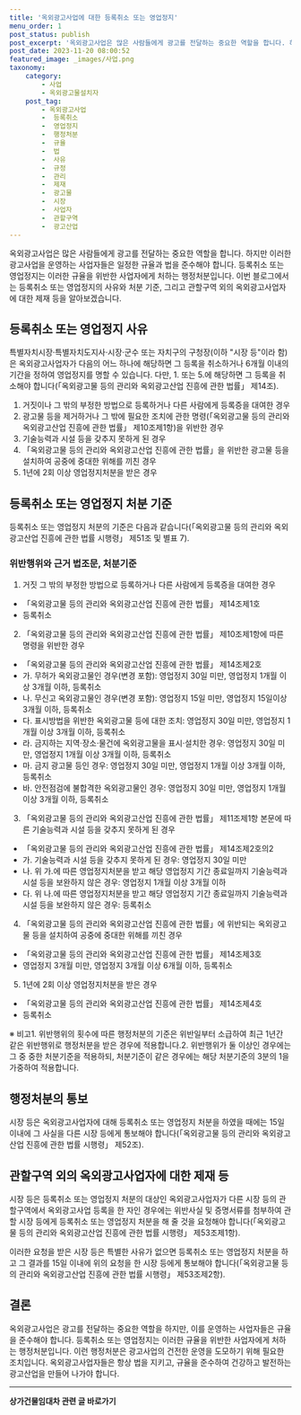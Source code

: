 ```yaml
---
title: '옥외광고사업에 대한 등록취소 또는 영업정지'
menu_order: 1
post_status: publish
post_excerpt: '옥외광고사업은 많은 사람들에게 광고를 전달하는 중요한 역할을 합니다. 하지만 이러한 광고사업을 운영하는 사업자들은 일정한 규율과 법을 준수해야 합니다. 등록취소 또는 영업정지는 이러한 규율을 위반한 사업자에게 처하는 행정처분입니다. 이번 블로그에서는 등록취소 또는 영업정지의 사유와 처분 기준, 그리고 관할구역 외의 옥외광고사업자에 대한 제재 등을 알아보겠습니다.'
post_date: 2023-11-20 08:00:52
featured_image: _images/사업.png
taxonomy:
    category:
        - 사업
        - 옥외광고물설치자
    post_tag:
        - 옥외광고사업
        -  등록취소
        -  영업정지
        -  행정처분
        -  규율
        -  법
        -  사유
        -  규정
        -  관리
        -  제재
        -  광고물
        -  시장
        -  사업자
        -  관할구역
        -  광고산업
---
```



옥외광고사업은 많은 사람들에게 광고를 전달하는 중요한 역할을 합니다. 하지만 이러한 광고사업을 운영하는 사업자들은 일정한 규율과 법을 준수해야 합니다. 등록취소 또는 영업정지는 이러한 규율을 위반한 사업자에게 처하는 행정처분입니다. 이번 블로그에서는 등록취소 또는 영업정지의 사유와 처분 기준, 그리고 관할구역 외의 옥외광고사업자에 대한 제재 등을 알아보겠습니다.

## 등록취소 또는 영업정지 사유

특별자치시장·특별자치도지사·시장·군수 또는 자치구의 구청장(이하 "시장 등"이라 함)은 옥외광고사업자가 다음의 어느 하나에 해당하면 그 등록을 취소하거나 6개월 이내의 기간을 정하여 영업정지를 명할 수 있습니다. 다만, 1. 또는 5.에 해당하면 그 등록을 취소해야 합니다(「옥외광고물 등의 관리와 옥외광고산업 진흥에 관한 법률」 제14조).

1. 거짓이나 그 밖의 부정한 방법으로 등록하거나 다른 사람에게 등록증을 대여한 경우
2. 광고물 등을 제거하거나 그 밖에 필요한 조치에 관한 명령(「옥외광고물 등의 관리와 옥외광고산업 진흥에 관한 법률」 제10조제1항)을 위반한 경우
3. 기술능력과 시설 등을 갖추지 못하게 된 경우
4. 「옥외광고물 등의 관리와 옥외광고산업 진흥에 관한 법률」을 위반한 광고물 등을 설치하여 공중에 중대한 위해를 끼친 경우
5. 1년에 2회 이상 영업정지처분을 받은 경우

## 등록취소 또는 영업정지 처분 기준

등록취소 또는 영업정지 처분의 기준은 다음과 같습니다(「옥외광고물 등의 관리와 옥외광고산업 진흥에 관한 법률 시행령」 제51조 및 별표 7).

### 위반행위와 근거 법조문, 처분기준

1. 거짓 그 밖의 부정한 방법으로 등록하거나 다른 사람에게 등록증을 대여한 경우
- 「옥외광고물 등의 관리와 옥외광고산업 진흥에 관한 법률」 제14조제1호
- 등록취소

2. 「옥외광고물 등의 관리와 옥외광고산업 진흥에 관한 법률」 제10조제1항에 따른 명령을 위반한 경우
- 「옥외광고물 등의 관리와 옥외광고산업 진흥에 관한 법률」 제14조제2호
- 가. 무허가 옥외광고물인 경우(변경 포함): 영업정지 30일 미만, 영업정지 1개월 이상 3개월 이하, 등록취소
- 나. 무신고 옥외광고물인 경우(변경 포함): 영업정지 15일 미만, 영업정지 15일이상 3개월 이하, 등록취소
- 다. 표시방법을 위반한 옥외광고물 등에 대한 조치: 영업정지 30일 미만, 영업정지 1개월 이상 3개월 이하, 등록취소
- 라. 금지하는 지역·장소·물건에 옥외광고물을 표시·설치한 경우: 영업정지 30일 미만, 영업정지 1개월 이상 3개월 이하, 등록취소
- 마. 금지 광고물 등인 경우: 영업정지 30일 미만, 영업정지 1개월 이상 3개월 이하, 등록취소
- 바. 안전점검에 불합격한 옥외광고물인 경우: 영업정지 30일 미만, 영업정지 1개월 이상 3개월 이하, 등록취소

3. 「옥외광고물 등의 관리와 옥외광고산업 진흥에 관한 법률」 제11조제1항 본문에 따른 기술능력과 시설 등을 갖추지 못하게 된 경우
- 「옥외광고물 등의 관리와 옥외광고산업 진흥에 관한 법률」 제14조제2호의2
- 가. 기술능력과 시설 등을 갖추지 못하게 된 경우: 영업정지 30일 미만
- 나. 위 가.에 따른 영업정지처분을 받고 해당 영업정지 기간 종료일까지 기술능력과 시설 등을 보완하지 않은 경우: 영업정지 1개월 이상 3개월 이하
- 다. 위 나.에 따른 영업정지처분을 받고 해당 영업정지 기간 종료일까지 기술능력과 시설 등을 보완하지 않은 경우: 등록취소

4. 「옥외광고물 등의 관리와 옥외광고산업 진흥에 관한 법률」에 위반되는 옥외광고물 등을 설치하여 공중에 중대한 위해를 끼친 경우
- 「옥외광고물 등의 관리와 옥외광고산업 진흥에 관한 법률」 제14조제3호
- 영업정지 3개월 미만, 영업정지 3개월 이상 6개월 이하, 등록취소

5. 1년에 2회 이상 영업정지처분을 받은 경우
- 「옥외광고물 등의 관리와 옥외광고산업 진흥에 관한 법률」 제14조제4호
- 등록취소

※ 비고1. 위반행위의 횟수에 따른 행정처분의 기준은 위반일부터 소급하여 최근 1년간 같은 위반행위로 행정처분을 받은 경우에 적용합니다.2. 위반행위가 둘 이상인 경우에는 그 중 중한 처분기준을 적용하되, 처분기준이 같은 경우에는 해당 처분기준의 3분의 1을 가중하여 적용합니다.

## 행정처분의 통보

시장 등은 옥외광고사업자에 대해 등록취소 또는 영업정지 처분을 하였을 때에는 15일 이내에 그 사실을 다른 시장 등에게 통보해야 합니다(「옥외광고물 등의 관리와 옥외광고산업 진흥에 관한 법률 시행령」 제52조).

## 관할구역 외의 옥외광고사업자에 대한 제재 등

시장 등은 등록취소 또는 영업정지 처분의 대상인 옥외광고사업자가 다른 시장 등의 관할구역에서 옥외광고사업 등록을 한 자인 경우에는 위반사실 및 증명서류를 첨부하여 관할 시장 등에게 등록취소 또는 영업정지 처분을 해 줄 것을 요청해야 합니다(「옥외광고물 등의 관리와 옥외광고산업 진흥에 관한 법률 시행령」 제53조제1항).

이러한 요청을 받은 시장 등은 특별한 사유가 없으면 등록취소 또는 영업정지 처분을 하고 그 결과를 15일 이내에 위의 요청을 한 시장 등에게 통보해야 합니다(「옥외광고물 등의 관리와 옥외광고산업 진흥에 관한 법률 시행령」 제53조제2항).

## 결론

옥외광고사업은 광고를 전달하는 중요한 역할을 하지만, 이를 운영하는 사업자들은 규율을 준수해야 합니다. 등록취소 또는 영업정지는 이러한 규율을 위반한 사업자에게 처하는 행정처분입니다. 이런 행정처분은 광고사업의 건전한 운영을 도모하기 위해 필요한 조치입니다. 옥외광고사업자들은 항상 법을 지키고, 규율을 준수하여 건강하고 발전하는 광고산업을 만들어 나가야 합니다.
<!-- wp:separator -->
<hr class="wp-block-separator has-alpha-channel-opacity"/>
<!-- /wp:separator -->

<!-- wp:group {"backgroundColor":"base","layout":{"type":"constrained"}} -->
<div class="wp-block-group has-base-background-color has-background"><!-- wp:paragraph {"align":"center","fontSize":"medium"} -->
<p class="has-text-align-center has-large-font-size"><strong>상가건물임대차 관련 글 바로가기</strong></p>
<!-- /wp:paragraph -->


<!-- wp:latest-posts
{"categories":[{"id":22580,"count":19,"description":"","link":"https://uknowlaw.com/category/%ec%83%81%ea%b0%80%ea%b1%b4%eb%ac%bc%ec%9e%84%eb%8c%80%ec%b0%a8/","name":"상가건물임대차","slug":"상가건물임대차","taxonomy":"category","parent":0,"meta":[],"_links":{"self":[{"href":"https://uknowlaw.com/wp-json/wp/v2/categories/22580"}],"collection":[{"href":"https://uknowlaw.com/wp-json/wp/v2/categories"}],"about":[{"href":"https://uknowlaw.com/wp-json/wp/v2/taxonomies/category"}],"wp:post_type":[{"href":"https://uknowlaw.com/wp-json/wp/v2/posts?categories=22580"}],"curies":[{"name":"wp","href":"https://api.w.org/{rel}","templated":true}]}}],"postsToShow":100,"excerptLength":28,"postLayout":"grid","columns":2,"featuredImageAlign":"left","featuredImageSizeSlug":"large","fontSize":"small"} /--></div>
<!-- /wp:group -->